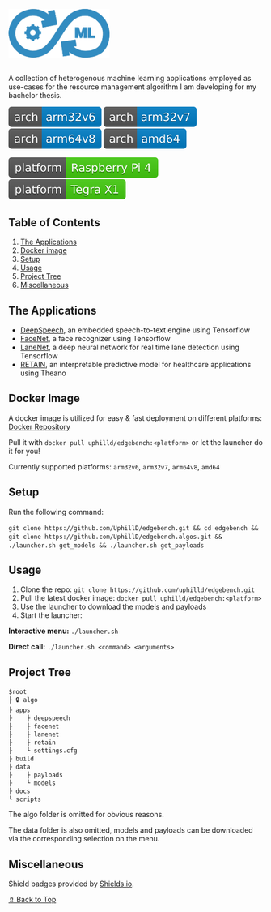 ![edgebench logo](logo.png)

##

A collection of heterogenous machine learning applications employed as use-cases for the resource management algorithm I am developing for my bachelor thesis.

![arch: arm32v6](arch-arm32v6-blue.svg)
![arch: arm32v7](arch-arm32v7-blue.svg)
![arch: arm64v8](arch-arm64v8-blue.svg)
![arch: arm64](arch-amd64-blue.svg)

![platform: Raspberry Pi 4](platform-raspberrypi4-brightgreen.svg)
![platform: Tegra X1](platform-tegrax1-brightgreen.svg)

## Table of Contents

1. [The Applications](#The-Applications)
2. [Docker image](#Docker-Image)
3. [Setup](#Setup)
4. [Usage](#Usage)
5. [Project Tree](#Project-Tree)
6. [Miscellaneous](#Miscellaneous)

## The Applications

* [DeepSpeech](https://github.com/mozilla/DeepSpeech), an embedded speech-to-text engine using Tensorflow
* [FaceNet](https://github.com/davidsandberg/facenet), a face recognizer using Tensorflow
* [LaneNet](https://github.com/MaybeShewill-CV/lanenet-lane-detection), a deep neural network for real time lane detection using Tensorflow
* [RETAIN](https://github.com/mp2893/retain), an interpretable predictive model for healthcare applications using Theano

## Docker Image

A docker image is utilized for easy & fast deployment on different platforms: [Docker Repository](https://hub.docker.com/repository/docker/uphilld/edgebench)

Pull it with `docker pull uphilld/edgebench:<platform>` or let the launcher do it for you!

Currently supported platforms: `arm32v6`, `arm32v7`, `arm64v8`, `amd64`

## Setup

Run the following command:

`git clone https://github.com/UphillD/edgebench.git && cd edgebench && git clone https://github.com/UphillD/edgebench.algos.git && ./launcher.sh get_models && ./launcher.sh get_payloads`

## Usage

1. Clone the repo:	`git clone https://github.com/uphilld/edgebench.git`
2. Pull the latest docker image: `docker pull uphilld/edgebench:<platform>`
3. Use the launcher to download the models and payloads
4. Start the launcher:

__Interactive menu:__ `./launcher.sh`

__Direct call:__ `./launcher.sh <command> <arguments>`

## Project Tree

    $root
    ├ 🔒 algo
    ├ apps
    ├    ├ deepspeech
    ├    ├ facenet
    ├    ├ lanenet
    ├    ├ retain
    ├    └ settings.cfg
    ├ build
    ├ data
    ├    ├ payloads
    ├    └ models
    ├ docs
    └ scripts

The algo folder is omitted for obvious reasons.

The data folder is also omitted, models and payloads can be downloaded via the corresponding selection on the menu.

## Miscellaneous

Shield badges provided by [Shields.io](https://shields.io/).

[⇯ Back to Top](#Table-of-Contents)

